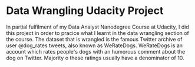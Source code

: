 # Data Wrangling Udacity Project
In partial fulfilment of my Data Analyst Nanodegree Course at Udacity, I did this project in order to pracice what I learnt in the data wrangling section of the course. The dataset that is wrangled is the famous Twitter archive of user @dog_rates tweets, also known as WeRateDogs.
WeRateDogs is an account which rates people's dogs with an humorous comment about the dog on Twitter. Majority o these ratings usually have a denominator of 10.
